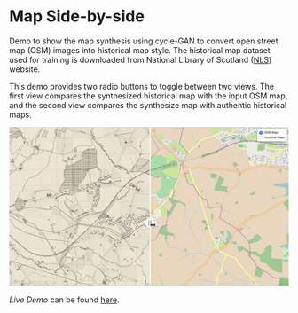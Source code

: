 # Map Side-by-side

Demo to show the map synthesis using cycle-GAN to convert open street map (OSM) images into historical map style. The historical map dataset used for training is downloaded from National Library of Scotland ([NLS](https://maps.nls.uk/)) website. 

This demo provides two radio buttons to toggle between two views. The first view compares the synthesized historical map with the input OSM map, and the second view compares the synthesize map with authentic historical maps.

![screencast example](demo.gif)

*Live Demo* can be found [here](https://zekun-li.github.io/side-by-side/).

